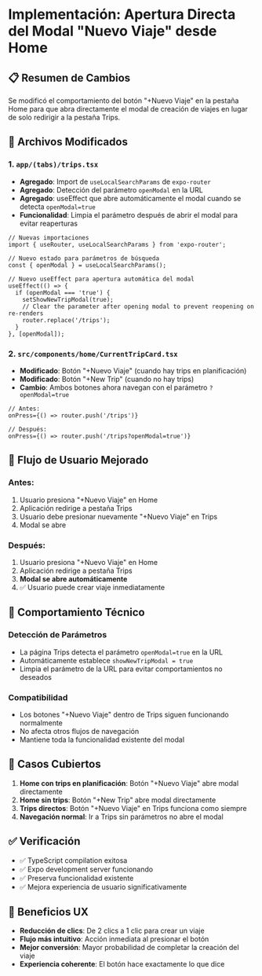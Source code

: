 # Implementación: Apertura Directa del Modal "Nuevo Viaje" desde Home

## 📋 Resumen de Cambios

Se modificó el comportamiento del botón "+Nuevo Viaje" en la pestaña Home para que abra directamente el modal de creación de viajes en lugar de solo redirigir a la pestaña Trips.

## 🔧 Archivos Modificados

### 1. `app/(tabs)/trips.tsx`
- **Agregado**: Import de `useLocalSearchParams` de `expo-router`
- **Agregado**: Detección del parámetro `openModal` en la URL
- **Agregado**: useEffect que abre automáticamente el modal cuando se detecta `openModal=true`
- **Funcionalidad**: Limpia el parámetro después de abrir el modal para evitar reaperturas

```tsx
// Nuevas importaciones
import { useRouter, useLocalSearchParams } from 'expo-router';

// Nuevo estado para parámetros de búsqueda
const { openModal } = useLocalSearchParams();

// Nuevo useEffect para apertura automática del modal
useEffect(() => {
  if (openModal === 'true') {
    setShowNewTripModal(true);
    // Clear the parameter after opening modal to prevent reopening on re-renders
    router.replace('/trips');
  }
}, [openModal]);
```

### 2. `src/components/home/CurrentTripCard.tsx`
- **Modificado**: Botón "+Nuevo Viaje" (cuando hay trips en planificación)
- **Modificado**: Botón "+New Trip" (cuando no hay trips)
- **Cambio**: Ambos botones ahora navegan con el parámetro `?openModal=true`

```tsx
// Antes:
onPress={() => router.push('/trips')}

// Después:
onPress={() => router.push('/trips?openModal=true')}
```

## 🎯 Flujo de Usuario Mejorado

### Antes:
1. Usuario presiona "+Nuevo Viaje" en Home
2. Aplicación redirige a pestaña Trips
3. Usuario debe presionar nuevamente "+Nuevo Viaje" en Trips
4. Modal se abre

### Después:
1. Usuario presiona "+Nuevo Viaje" en Home
2. Aplicación redirige a pestaña Trips
3. **Modal se abre automáticamente**
4. ✅ Usuario puede crear viaje inmediatamente

## 🔄 Comportamiento Técnico

### Detección de Parámetros
- La página Trips detecta el parámetro `openModal=true` en la URL
- Automáticamente establece `showNewTripModal = true`
- Limpia el parámetro de la URL para evitar comportamientos no deseados

### Compatibilidad
- Los botones "+Nuevo Viaje" dentro de Trips siguen funcionando normalmente
- No afecta otros flujos de navegación
- Mantiene toda la funcionalidad existente del modal

## 📱 Casos Cubiertos

1. **Home con trips en planificación**: Botón "+Nuevo Viaje" abre modal directamente
2. **Home sin trips**: Botón "+New Trip" abre modal directamente
3. **Trips directos**: Botón "+Nuevo Viaje" en Trips funciona como siempre
4. **Navegación normal**: Ir a Trips sin parámetros no abre el modal

## ✅ Verificación

- ✅ TypeScript compilation exitosa
- ✅ Expo development server funcionando
- ✅ Preserva funcionalidad existente
- ✅ Mejora experiencia de usuario significativamente

## 🎨 Beneficios UX

- **Reducción de clics**: De 2 clics a 1 clic para crear un viaje
- **Flujo más intuitivo**: Acción inmediata al presionar el botón
- **Mejor conversión**: Mayor probabilidad de completar la creación del viaje
- **Experiencia coherente**: El botón hace exactamente lo que dice